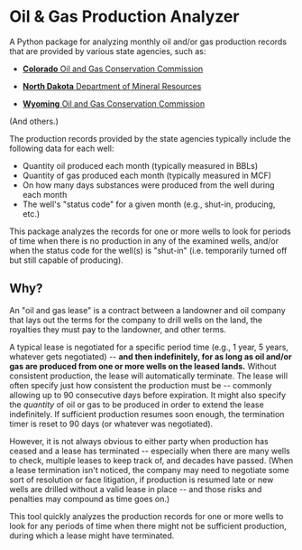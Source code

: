 # Oil & Gas Production Analyzer

A Python package for analyzing monthly oil and/or gas production records
that are provided by various state agencies, such as:

* [__Colorado__ Oil and Gas
Conservation Commission](https://cogcc.state.co.us/#/home)

* [__North Dakota__ Department of Mineral Resources](https://www.dmr.nd.gov/oilgas/)

* [__Wyoming__ Oil and Gas
Conservation Commission](https://wogcc.wyo.gov/)

(And others.)

The production records provided by the state agencies typically include
the following data for each well:

* Quantity oil produced each month (typically measured in BBLs)
* Quantity of gas produced each month (typically measured in MCF)
* On how many days substances were produced from the well during each month
* The well's "status code" for a given month (e.g., shut-in, producing, etc.)

This package analyzes the records for one or more wells to look for
periods of time when there is no production in any of the examined wells,
and/or when the status code for the well(s) is "shut-in" (i.e. temporarily
turned off but still capable of producing).



## Why?

An "oil and gas lease" is a contract between a landowner and oil company
that lays out the terms for the company to drill wells on the land, the
royalties they must pay to the landowner, and other terms.

A typical lease is negotiated for a specific period time (e.g., 1 year,
5 years, whatever gets negotiated) -- __and then indefinitely, for as long
as oil and/or gas are produced from one or more wells on the leased lands.__
Without consistent production, the lease will automatically terminate.
The lease will often specify just how consistent the production must be
-- commonly allowing up to 90 consecutive days before expiration.
It might also specify the *quantity* of oil or gas to be produced in order
to extend the lease indefinitely. If sufficient production resumes soon
enough, the termination timer is reset to 90 days (or whatever was
negotiated).

However, it is not always obvious to either party when production has
ceased and a lease has terminated -- especially when there are many wells
to check, multiple leases to keep track of, and decades have passed.
(When a lease termination isn't noticed, the company may need to negotiate
some sort of resolution or face litigation, if production is resumed late
or new wells are drilled without a valid lease in place -- and those risks
and penalties may compound as time goes on.)

This tool quickly analyzes the production records for one or more wells
to look for any periods of time when there might not be sufficient
production, during which a lease might have terminated.
